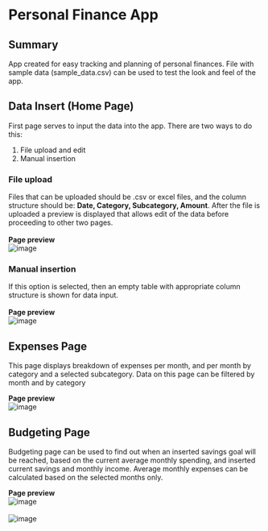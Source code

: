 # Personal Finance App

## Summary
App created for easy tracking and planning of personal finances. File with sample data (sample_data.csv) can be used to test the look and feel of the app.

## Data Insert (Home Page)
First page serves to input the data into the app. There are two ways to do this:
1. File upload and edit
2. Manual insertion
### File upload
Files that can be uploaded should be .csv or excel files, and the column structure should be: <b>Date, Category, Subcategory, Amount</b>. After the file is uploaded a preview is displayed that allows edit of the data before proceeding to other two pages.<br>
<br>
<b>Page preview</b><br>
![image](https://user-images.githubusercontent.com/45373331/230467747-2ba68078-8af8-4363-a3d8-a8cd5db0851c.png)

### Manual insertion
If this option is selected, then an empty table with appropriate column structure is shown for data input.<br>
<br>
<b>Page preview</b><br>
![image](https://user-images.githubusercontent.com/45373331/230468703-77ad9128-c9c0-4804-9921-b2893021ce31.png)

## Expenses Page
This page displays breakdown of expenses per month, and per month by category and a selected subcategory. Data on this page can be filtered by month and by category<br>

<b>Page preview</b><br>
![image](https://user-images.githubusercontent.com/45373331/230469292-3458a6c1-953e-4b42-9ec4-d66fe4d212ad.png)<br>

## Budgeting Page
Budgeting page can be used to find out when an inserted savings goal will be reached, based on the current average monthly spending, and inserted current savings and monthly income. Average monthly expenses can be calculated based on the selected months only.<br>

<b>Page preview</b><br>
![image](https://user-images.githubusercontent.com/45373331/230471056-eaf29865-65b3-4ba3-9386-7d3073fc4c25.png)<br>
<br>
![image](https://user-images.githubusercontent.com/45373331/230470973-b3b34c82-3f21-4561-acbd-6b61b0dd987a.png)
